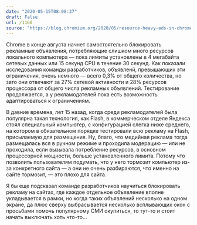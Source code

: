 ```yaml
---
date: "2020-05-15T08:08:37"
draft: False
url: /1160
source: "https://blog.chromium.org/2020/05/resource-heavy-ads-in-chrome.html?m=1"
---
```


Chrome в конце августа начнет самостоятельно блокировать рекламные объявления, потребляющие слишком много ресурсов локального компьютера — пока лимиты установлены в 4 мегабайта сетевых данных или 15 секунд CPU в течение 30 секунд. Как показали исследования команды разработчиков, объявленй, превышающих эти ограничения, очень немного — всего 0,3% от общего количества, но зато они отвечают за 27% сетевой активности и 28% ресурсов процессора от общего числа рекламных объявлений. Тестирование продолжается, а у рекламодателей пока есть возможность адаптироваться к ограничениям.

В давние времена, лет 15 назад, когда среди рекламодателей была популярна такая технология, как Flash, в коммерческом отделе Яндекса стоял специальный компьютер, с конфигурацией слегка ниже среднего, на котором в обязательном порядке тестировали всю рекламу на Flash, присылаемую для размещения. Ну, благо, что медийная реклама тогда размещалась вся в ручном режиме и проходила модерацию — или не проходила, если вызывала потребление ресурсов, в основном процессорной мощности, больше установленного лимита. Потому что позволить пользователям подумать, что у него тормозит компьютер из-за конкретного сайта — а они не очень разбираются, что именно на сайте тормозит, — это плохо для сайта.

Я бы еще подсказал команде разработчиков научиться блокировать рекламу на сайтах, где каждое отдельное объявление вполне укладывается в рамки, но когда таких объявлений несколько на одном экране, да плюс сверху выбрасывается несколько всплывающих окон с просьбами помочь популярному СМИ окупиться, то тут-то и стоит начать выключать хоть что-то…

